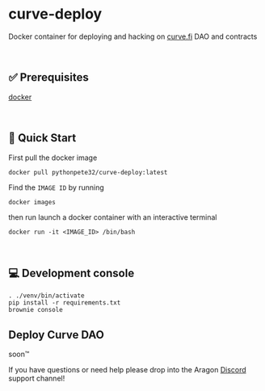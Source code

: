 # curve-deploy
Docker container for deploying and hacking on [curve.fi](curve.fi) DAO and contracts

<br>

##  ✅ Prerequisites
[docker](https://docs.docker.com/get-docker/) 

<br>

##  🏁 Quick Start

First pull the docker image

```
docker pull pythonpete32/curve-deploy:latest
```

Find the `IMAGE ID` by running 

```
docker images
```

then run launch a docker container with an interactive terminal

```
docker run -it <IMAGE_ID> /bin/bash
```

<br>

##  💻 Development console

```
. ./venv/bin/activate          
pip install -r requirements.txt
brownie console
```

##   Deploy Curve DAO

soon™



If you have questions or need help please drop into the Aragon [Discord](https://discord.com/invite/remTh8w) support channel!